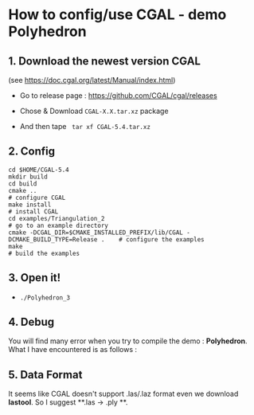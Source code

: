 # How to config/use CGAL - demo Polyhedron

## 1. Download the newest version CGAL

(see https://doc.cgal.org/latest/Manual/index.html)

* Go to release page : https://github.com/CGAL/cgal/releases
* Chose & Download `CGAL-X.X.tar.xz` package 

* And then tape ` tar xf CGAL-5.4.tar.xz`

## 2. Config

```
cd $HOME/CGAL-5.4
mkdir build
cd build
cmake ..                                                                          # configure CGAL
make install                                                                      # install CGAL
cd examples/Triangulation_2                                                       # go to an example directory
cmake -DCGAL_DIR=$CMAKE_INSTALLED_PREFIX/lib/CGAL -DCMAKE_BUILD_TYPE=Release .    # configure the examples
make                                                                              # build the examples
```



## 3. Open it!

* `./Polyhedron_3`



## 4. Debug

You will find many error when you try to compile the demo : **Polyhedron**. What I have encountered is as follows : 



## 5. Data Format

It seems like CGAL doesn't support .las/.laz format even we download **lastool**. So I suggest **.las -> .ply **.
